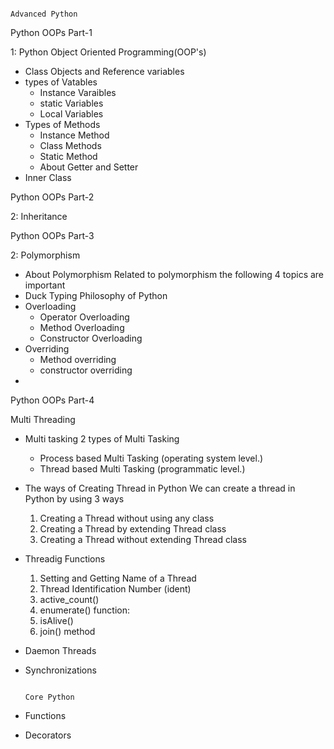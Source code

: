                                                                           Advanced Python
<!-- Detailed Explanation  -->
Python OOPs Part-1

1: Python Object Oriented Programming(OOP's)
  - Class Objects and Reference variables
  - types of Vatables
    - Instance Varaibles
    - static Variables
    - Local Variables
  - Types of Methods
    - Instance Method
    - Class Methods
    - Static Method
    - About Getter and Setter
  - Inner Class

Python OOPs Part-2

2: Inheritance

Python OOPs Part-3

2: Polymorphism
  - About Polymorphism
  Related to polymorphism the following 4 topics are important
  - Duck Typing Philosophy of Python
  - Overloading
     - Operator Overloading
     - Method Overloading
     - Constructor Overloading  
  - Overriding
     - Method overriding
     - constructor overriding
  - 

Python OOPs Part-4
  

Multi Threading
  - Multi tasking
      2 types of Multi Tasking
      - Process based Multi Tasking (operating system level.)
      - Thread based Multi Tasking (programmatic level.)
      
  - The ways of Creating Thread in Python
      We can create a thread in Python by using 3 ways
      1. Creating a Thread without using any class
      2. Creating a Thread by extending Thread class
      3. Creating a Thread without extending Thread class

  - Threadig Functions
     1. Setting and Getting Name of a Thread
     2. Thread Identification Number (ident)
     3. active_count()
     4. enumerate() function:
     5. isAlive()
     6. join() method
    
  - Daemon Threads
  - Synchronizations


                                                                          Core Python

- Functions
- Decorators
